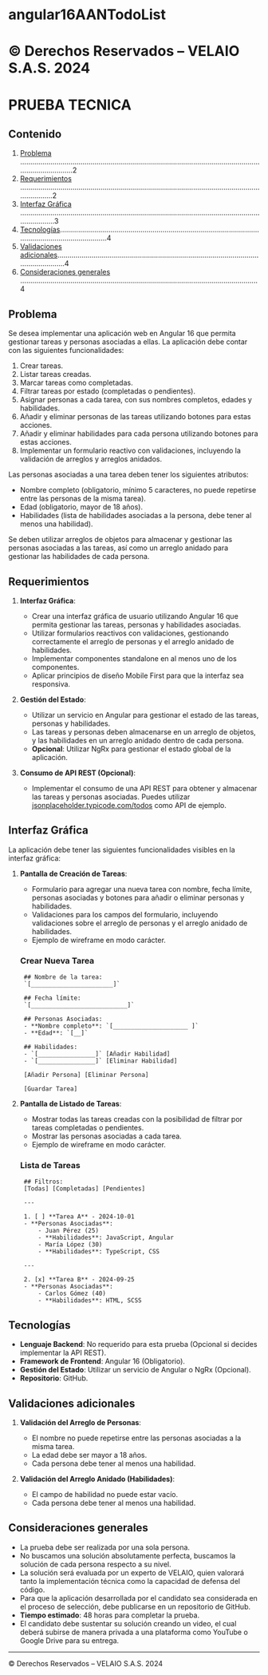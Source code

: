 # angular16AANTodoList

# © Derechos Reservados – VELAIO S.A.S. 2024
# PRUEBA TECNICA

## Contenido
1. [Problema](#problema) .................................................................................................................................................2
2. [Requerimientos](#requerimientos) .......................................................................................................................................2
3. [Interfaz Gráfica](#interfaz-gráfica) ........................................................................................................................................3
4. [Tecnologías](#tecnologías)..............................................................................................................................................4
5. [Validaciones adicionales](#validaciones-adicionales)..........................................................................................................................4
6. [Consideraciones generales](#consideraciones-generales) ......................................................................................................................4

## Problema

Se desea implementar una aplicación web en Angular 16 que permita gestionar tareas y personas asociadas a ellas. La aplicación debe contar con las siguientes funcionalidades:

1. Crear tareas.
2. Listar tareas creadas.
3. Marcar tareas como completadas.
4. Filtrar tareas por estado (completadas o pendientes).
5. Asignar personas a cada tarea, con sus nombres completos, edades y habilidades.
6. Añadir y eliminar personas de las tareas utilizando botones para estas acciones.
7. Añadir y eliminar habilidades para cada persona utilizando botones para estas acciones.
8. Implementar un formulario reactivo con validaciones, incluyendo la validación de arreglos y arreglos anidados.

Las personas asociadas a una tarea deben tener los siguientes atributos:
- Nombre completo (obligatorio, mínimo 5 caracteres, no puede repetirse entre las personas de la misma tarea).
- Edad (obligatorio, mayor de 18 años).
- Habilidades (lista de habilidades asociadas a la persona, debe tener al menos una habilidad).

Se deben utilizar arreglos de objetos para almacenar y gestionar las personas asociadas a las tareas, así como un arreglo anidado para gestionar las habilidades de cada persona.

## Requerimientos

1. **Interfaz Gráfica**:
   - Crear una interfaz gráfica de usuario utilizando Angular 16 que permita gestionar las tareas, personas y habilidades asociadas.
   - Utilizar formularios reactivos con validaciones, gestionando correctamente el arreglo de personas y el arreglo anidado de habilidades.
   - Implementar componentes standalone en al menos uno de los componentes.
   - Aplicar principios de diseño Mobile First para que la interfaz sea responsiva.

2. **Gestión del Estado**:
   - Utilizar un servicio en Angular para gestionar el estado de las tareas, personas y habilidades.
   - Las tareas y personas deben almacenarse en un arreglo de objetos, y las habilidades en un arreglo anidado dentro de cada persona.
   - **Opcional**: Utilizar NgRx para gestionar el estado global de la aplicación.

3. **Consumo de API REST (Opcional)**:
   - Implementar el consumo de una API REST para obtener y almacenar las tareas y personas asociadas. Puedes utilizar [jsonplaceholder.typicode.com/todos](https://jsonplaceholder.typicode.com/todos) como API de ejemplo.

## Interfaz Gráfica

La aplicación debe tener las siguientes funcionalidades visibles en la interfaz gráfica:

1. **Pantalla de Creación de Tareas**:
   - Formulario para agregar una nueva tarea con nombre, fecha límite, personas asociadas y botones para añadir o eliminar personas y habilidades.
   - Validaciones para los campos del formulario, incluyendo validaciones sobre el arreglo de personas y el arreglo anidado de habilidades.
   - Ejemplo de wireframe en modo carácter.

    ### Crear Nueva Tarea

        ## Nombre de la tarea:
        `[_______________________]`

        ## Fecha límite:
        `[___________________________]`

        ## Personas Asociadas:
        - **Nombre completo**: `[_____________________ ]`
        - **Edad**: `[__]`

        ## Habilidades:
        - `[________________]` [Añadir Habilidad]
        - `[________________]` [Eliminar Habilidad]

        [Añadir Persona] [Eliminar Persona]

        [Guardar Tarea]

2. **Pantalla de Listado de Tareas**:
   - Mostrar todas las tareas creadas con la posibilidad de filtrar por tareas completadas o pendientes.
   - Mostrar las personas asociadas a cada tarea.
   - Ejemplo de wireframe en modo carácter.

    ### Lista de Tareas

        ## Filtros:
        [Todas] [Completadas] [Pendientes]

        ---

        1. [ ] **Tarea A** - 2024-10-01
        - **Personas Asociadas**:
            - Juan Pérez (25)
            - **Habilidades**: JavaScript, Angular
            - María López (30)
            - **Habilidades**: TypeScript, CSS

        ---

        2. [x] **Tarea B** - 2024-09-25
        - **Personas Asociadas**:
            - Carlos Gómez (40)
            - **Habilidades**: HTML, SCSS


## Tecnologías

- **Lenguaje Backend**: No requerido para esta prueba (Opcional si decides implementar la API REST).
- **Framework de Frontend**: Angular 16 (Obligatorio).
- **Gestión del Estado**: Utilizar un servicio de Angular o NgRx (Opcional).
- **Repositorio**: GitHub.

## Validaciones adicionales

1. **Validación del Arreglo de Personas**:
   - El nombre no puede repetirse entre las personas asociadas a la misma tarea.
   - La edad debe ser mayor a 18 años.
   - Cada persona debe tener al menos una habilidad.

2. **Validación del Arreglo Anidado (Habilidades)**:
   - El campo de habilidad no puede estar vacío.
   - Cada persona debe tener al menos una habilidad.

## Consideraciones generales

- La prueba debe ser realizada por una sola persona.
- No buscamos una solución absolutamente perfecta, buscamos la solución de cada persona respecto a su nivel.
- La solución será evaluada por un experto de VELAIO, quien valorará tanto la implementación técnica como la capacidad de defensa del código.
- Para que la aplicación desarrollada por el candidato sea considerada en el proceso de selección, debe publicarse en un repositorio de GitHub.
- **Tiempo estimado**: 48 horas para completar la prueba.
- El candidato debe sustentar su solución creando un video, el cual deberá subirse de manera privada a una plataforma como YouTube o Google Drive para su entrega.

---

© Derechos Reservados – VELAIO S.A.S. 2024
